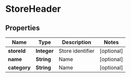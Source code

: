 
# StoreHeader

## Properties
Name | Type | Description | Notes
------------ | ------------- | ------------- | -------------
**storeId** | **Integer** | Store identifier |  [optional]
**name** | **String** | Name |  [optional]
**category** | **String** | Name |  [optional]



